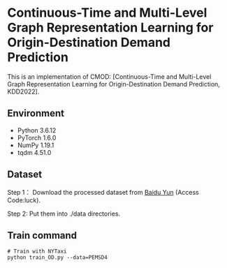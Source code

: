 # Continuous-Time and Multi-Level Graph Representation Learning for Origin-Destination Demand Prediction
This is an implementation of CMOD: [Continuous-Time and Multi-Level Graph Representation Learning for Origin-Destination Demand Prediction, KDD2022].
## Environment
- Python 3.6.12
- PyTorch 1.6.0
- NumPy 1.19.1
- tqdm 4.51.0
## Dataset
Step 1： Download the processed dataset from [Baidu Yun](https://pan.baidu.com/s/1guYb1Mxtrweucsdd2ZucnQ) (Access Code:luck).

Step 2: Put them into ./data directories.
## Train command
    # Train with NYTaxi
    python train_OD.py --data=PEMSD4